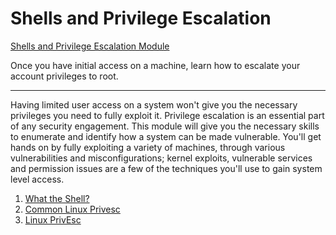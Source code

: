 # Shells and Privilege Escalation

[Shells and Privilege Escalation Module](https://tryhackme.com/module/privilege-escalation-and-shells)

Once you have initial access on a machine, learn how to escalate your account privileges to root.

---

Having limited user access on a system won't give you the necessary privileges you need to fully exploit it. Privilege escalation is an essential part of any security engagement. This module will give you the necessary skills to enumerate and identify how a system can be made vulnerable. You'll get hands on by fully exploiting a variety of machines, through various vulnerabilities and misconfigurations; kernel exploits, vulnerable services and permission issues are a few of the techniques you'll use to gain system level access.

1. [What the Shell?](../privilege_escalation/1_what_the_shell.md)
2. [Common Linux Privesc](2_common_linux_privesc.md)
3. [Linux PrivEsc](3_linux_privesc.md)
